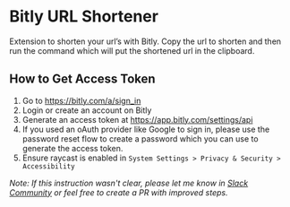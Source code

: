# Bitly URL Shortener

Extension to shorten your url’s with Bitly. Copy the url to shorten and then run the command which will put the shortened url in the clipboard.

## How to Get Access Token

1. Go to https://bitly.com/a/sign_in
2. Login or create an account on Bitly
3. Generate an access token at https://app.bitly.com/settings/api
4. If you used an oAuth provider like Google to sign in, please use the password reset flow to create a password which you can use to generate the access token.
5. Ensure raycast is enabled in `System Settings > Privacy & Security > Accessibility`

_Note: If this instruction wasn't clear, please let me know in [Slack Community](https://raycast.com/community) or feel free to create a PR with improved steps._
